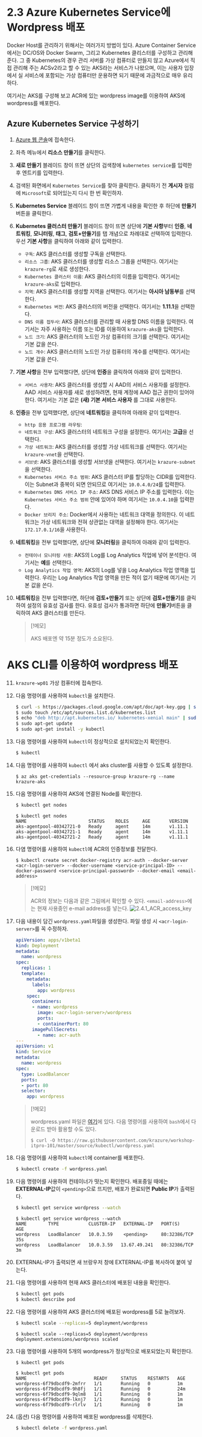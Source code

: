 # 2.3 Azure Kubernetes Service에 Wordpress 배포
Docker Host를 관리하기 위해서는 여러가지 방법이 있다. Azure Container Service에서는 DC/OS와 Docker Swarm, 그리고 Kubernetes 클리스터를 구성하고 관리해준다. 그 중 Kubernetes의 경우 관리 서버를 가상 컴퓨터로 만들지 않고 Azure에서 직접 관리해 주는 ACSv2라고 할 수 있는 AKS라는 서비스가 나왔으며, 이는 사용자 입장에서 실 서비스에 포함되는 가상 컴퓨터만 운용하면 되기 때문에 과금적으로 매우 유리하다.

여기서는 AKS를 구성해 보고 ACR에 있는 wordpress image를 이용하여 AKS에 wordpress를 배포한다.

## Azure Kubernetes Service 구성하기
1. [Azure 웹 콘솔](https://portal.azure.com)에 접속한다.

2. 좌측 메뉴에서 **리소스 만들기**를 클릭한다.

3. **새로 만들기** 블레이드 창이 뜨면 상단의 검색창에 `kubernetes service`를 입력한 후 엔트키를 입력한다.

4. 검색된 화면에서 `Kubernetes Service`를 찾아 클릭한다. 클릭하기 전 **게시자** 컬럼에 `Microsoft`로 되어있는지 다시 한 번 확인하자.

5. **Kubernetes Service** 블레이드 창이 뜨면 가볍게 내용을 확인한 후 하단에 **만들기** 버튼을 클릭한다.

6. **Kubernetes 클러스터 만들기** 블레이드 창이 뜨면 상단에 **기본 사항**부터 **인증**, **네트워킹**, **모니터링**, **태그**, **검토+만들기**를 탭 개념으로 차례대로 선택하여 입력한다. 우선 **기본 사항**을 클릭하여 아래와 같이 입력한다.
    - `구독`: AKS 클러스터를 생성할 구독을 선택한다.
    - `리소스 그룹`: AKS 클러스터를 생성할 리소스 그룹을 선택한다. 여기서는 `krazure-rg`로 새로 생성한다.
    - `Kubernetes 클러스터 이름`: AKS 클러스터의 이름을 입력한다. 여기서는 `krazure-aks`로 입력한다.
    - `지역`: AKS 클러스터를 생성할 지역을 선택한다. 여기서는 **아시아 남동부**를 선택한다.
    - `Kubernetes 버전`: AKS 클러스터의 버전을 선택한다. 여기서는 **1.11.1**을 선택한다.
    - `DNS 이름 접두사`: AKS 클러스터를 관리할 때 사용할 DNS 이름을 입력한다. 여기서는 자주 사용하는 이름 또는 ID를 이용하여 `krazure-aks`을 입력한다.
    - `노드 크기`: AKS 클러스터의 노드인 가상 컴퓨터의 크기를 선택한다. 여기서는 기본 값을 쓴다.
    - `노드 개수`: AKS 클러스터의 노드인 가상 컴퓨터의 개수를 선택한다. 여기서는 기본 값을 쓴다.

7. **기본 사항**을 전부 입력했다면, 상단에 **인증**을 클릭하여 아래와 같이 입력한다.
    - `서비스 사용자`: AKS 클러스터를 생성할 시 AAD의 서비스 사용자를 설정한다. AAD 서비스 사용자를 새로 생성하려면, 현재 계정에 AAD 접근 권한이 있어야 한다. 여기서는 기본 값은 __(새) 기본 서비스 사용자__ 를 그대로 사용한다.

8. **인증**을 전부 입력했다면, 상단에 **네트워킹**을 클릭하여 아래와 같이 입력한다.
    - `http 응용 프로그램 라우팅`:
    - `네트워크 구성`: AKS 클러스터의 네트워크 구성을 설정한다. 여기서는 **고급**을 선택한다.
    - `가상 네트워크`: AKS 클러스터를 생성할 가상 네트워크를 선택한다. 여기서는 `krazure-vnet`을 선택한다.
    - `서브넷`: AKS 클러스터를 생성할 서브넷을 선택한다. 여기서는 `krazure-subnet`을 선택한다.
    - `Kubernetes 서비스 주소 범위`: AKS 클러스터 IP를 할당하는 CIDR를 입력한다. 이는 Subnet과 중복이 되면 안되므로 여기서는 `10.0.4.0/24`를 입력한다.
    - `Kubernetes DNS 서비스 IP 주소`: AKS DNS 서비스 IP 주소를 입력한다. 이는 `Kubernetes 서비스 주소 범위` 안에 있어야 하며 여기서는 `10.0.4.10`을 입력한다.
    - `Docker 브리지 주소`: Docker에서 사용하는 네트워크 대역을 정의한다. 이 네트워크는 가상 네트워크와 전혀 상관없는 대역을 설정해야 한다. 여기서는 `172.17.0.1/16`을 사용한다.

9. **네트워킹**을 전부 입력했다면, 상단에 **모니터링**을 클릭하여 아래와 같이 입력한다.
    - `컨테이너 모니터링 사용`: AKS의 Log를 Log Analytics 작업에 넣어 분석한다. 여기서는 **예**를 선택한다.
    - `Log Analytics 작업 영역`: AKS의 Log를 넣을 Log Analytics 작업 영역을 입력한다. 우리는 Log Analytics 작업 영역을 만든 적이 없기 때문에 여기서는 기본 값을 쓴다.

10. **네트워킹**을 전부 입력했다면, 하단에 **검토+만들기** 또는 상단에 **검토+만들기**를 클릭하여 설정의 유효성 검사를 한다. 유효성 검사가 통과하면 하단에 **만들기**버튼을 클릭하여 AKS 클러스터를 만든다.
    > [!메모]
    >
    > AKS 배포엔 약 15분 정도가 소요된다.

# AKS CLI를 이용하여 wordpress 배포
11. `krazure-wp01` 가상 컴퓨터에 접속한다.

12. 다음 명령어를 사용하여 `kubectl`을 설치한다.
    ```bash
    $ curl -s https://packages.cloud.google.com/apt/doc/apt-key.gpg | sudo apt-key add -
    $ sudo touch /etc/apt/sources.list.d/kubernetes.list 
    $ echo "deb http://apt.kubernetes.io/ kubernetes-xenial main" | sudo tee -a /etc/apt/sources.list.d/kubernetes.list
    $ sudo apt-get update
    $ sudo apt-get install -y kubectl
    ```

13. 다음 명령어를 사용하여 `kubectl`이 정상적으로 설치되었는지 확인한다.
    ```bash
    $ kubectl
    ```

14. 다음 명령어를 사용하여 `kubectl` 에서 aks cluster를 사용할 수 있도록 설정한다.
    ```Azurecli
    $ az aks get-credentials --resource-group krazure-rg --name krazure-aks
    ```

15. 다음 명령어를 사용하여 AKS에 연결된 Node를 확인한다.
    ```bash
    $ kubectl get nodes
    ```
    ```결과
    $ kubectl get nodes
    NAME                       STATUS    ROLES     AGE       VERSION
    aks-agentpool-40342721-0   Ready     agent     14m       v1.11.1
    aks-agentpool-40342721-1   Ready     agent     14m       v1.11.1
    aks-agentpool-40342721-2   Ready     agent     14m       v1.11.1
    ```
    
16. 다염 명령어를 사용하여 `kubectl`에 ACR의 인증정보를 전달한다.
    ```
    $ kubectl create secret docker-registry acr-auth --docker-server <acr-login-server> --docker-username <service-principal-ID> --docker-password <service-principal-password> --docker-email <email-address>
    ```
    > [!메모]
    >
    > ACR의 정보는 다음과 같은 그림에서 확인할 수 있다. `<email-address>`에는 현재 사용중인 e-mail address를 넣는다.
    > ![2.4.1_ACR_access_key](../images/2.4.1_ACR_access_key.PNG)

17. 다음 내용이 담긴 `wordpress.yaml`파일을 생성한다. 파일 생성 시 `<acr-login-server>`를 꼭 수정하자.
    ```wordpress.yaml
    apiVersion: apps/v1beta1
    kind: Deployment
    metadata:
      name: wordpress
    spec:
      replicas: 1
      template:
        metadata:
          labels:
            app: wordpress
        spec:
          containers:
          - name: wordpress
            image: <acr-login-server>/wordpress
            ports:
            - containerPort: 80
          imagePullSecrets:
            - name: acr-auth
    ---
    apiVersion: v1
    kind: Service
    metadata:
      name: wordpress
    spec:
      type: LoadBalancer
      ports:
      - port: 80
      selector:
        app: wordpress
    ```
    > [!메모]
    >
    > wordpress.yaml 파일은 [여기](../source/kubectl/wordpress.yaml)에 있다. 다음 명령어를 사용하여 `bash`에서 다운로드 받아 활용할 수도 있다.
    > ```
    > $ curl -O https://raw.githubusercontent.com/krazure/workshop-itpro-101/master/source/kubectl/wordpress.yaml
    > ```

18. 다음 명령어를 사용하여 `kubectl`에 container를 배포한다.
    ```bash
    $ kubectl create -f wordpress.yaml
    ```

19. 다음 명령어를 사용하여 컨테이너가 떳는지 확인한다. 배포중일 때에는 **EXTERNAL-IP**값이 `<pending>`으로 뜨지만, 배포가 완료되면 **Public IP**가 출력된다.
    ```bash
    $ kubectl get service wordpress --watch
    ```
    ```결과
    $ kubectl get service wordpress --watch
    NAME        TYPE           CLUSTER-IP   EXTERNAL-IP   PORT(S)        AGE
    wordpress   LoadBalancer   10.0.3.59    <pending>     80:32386/TCP   35s
    wordpress   LoadBalancer   10.0.3.59   13.67.49.241   80:32386/TCP   3m
    ```

20. EXTERNAL-IP가 출력되면 새 브랑우저 창에 EXTERNAL-IP를 복사하여 붙여 넣는다.

21. 다음 명령어를 사용하여 현재 AKS 클러스터에 배포된 내용을 확인한다.
    ```bash
    $ kubectl get pods
    $ kubectl describe pod
    ```

22. 다음 명령어를 사용하여 AKS 클러스터에 배포된 wordpress를 5로 늘려보자.
    ```bash
    $ kubectl scale --replicas=5 deployment/wordpress
    ```
    ```결과
    $ kubectl scale --replicas=5 deployment/wordpress
    deployment.extensions/wordpress scaled
    ```

23. 다음 명령어를 사용하여 5개의 wordpress가 정상적으로 배포되었는지 확인한다.
    ```bash
    $ kubectl get pods
    ```
    ```결과
    $ kubectl get pods
    NAME                         READY     STATUS    RESTARTS   AGE
    wordpress-6f79dbcdf9-2mfrr   1/1       Running   0          1m
    wordpress-6f79dbcdf9-9h8fj   1/1       Running   0          24m
    wordpress-6f79dbcdf9-9qlm8   1/1       Running   0          1m
    wordpress-6f79dbcdf9-lknj7   1/1       Running   0          1m
    wordpress-6f79dbcdf9-rlrlv   1/1       Running   0          1m
    ```

24. (옵션) 다음 명령어를 사용하여 배포된 wordpress를 삭제한다.
    ```bash
    $ kubectl delete -f wordpress.yaml
    ```